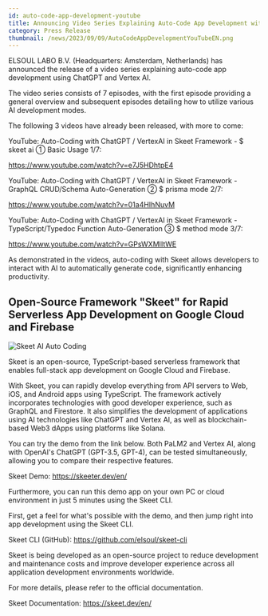 ```yaml
---
id: auto-code-app-development-youtube
title: Announcing Video Series Explaining Auto-Code App Development with ChatGPT / Vertex AI
category: Press Release
thumbnail: /news/2023/09/09/AutoCodeAppDevelopmentYouTubeEN.png
---
```


ELSOUL LABO B.V. (Headquarters: Amsterdam, Netherlands) has announced the
release of a video series explaining auto-code app development using ChatGPT and
Vertex AI.

The video series consists of 7 episodes, with the first episode providing a
general overview and subsequent episodes detailing how to utilize various AI
development modes.

The following 3 videos have already been released, with more to come:

YouTube: Auto-Coding with ChatGPT / VertexAI in Skeet Framework - $ skeet ai ①
Basic Usage 1/7:

https://www.youtube.com/watch?v=e7J5HDhtpE4

YouTube: Auto-Coding with ChatGPT / VertexAI in Skeet Framework - GraphQL
CRUD/Schema Auto-Generation ② $ prisma mode 2/7:

https://www.youtube.com/watch?v=01a4HIhNuvM

YouTube: Auto-Coding with ChatGPT / VertexAI in Skeet Framework -
TypeScript/Typedoc Function Auto-Generation ③ $ method mode 3/7:

https://www.youtube.com/watch?v=GPsWXMIItWE

As demonstrated in the videos, auto-coding with Skeet allows developers to
interact with AI to automatically generate code, significantly enhancing
productivity.

## Open-Source Framework "Skeet" for Rapid Serverless App Development on Google Cloud and Firebase

![Skeet AI Auto Coding](/news/2023/09/09/SkeetAIAutoCoding.jpg)

Skeet is an open-source, TypeScript-based serverless framework that enables
full-stack app development on Google Cloud and Firebase.

With Skeet, you can rapidly develop everything from API servers to Web, iOS, and
Android apps using TypeScript. The framework actively incorporates technologies
with good developer experience, such as GraphQL and Firestore. It also
simplifies the development of applications using AI technologies like ChatGPT
and Vertex AI, as well as blockchain-based Web3 dApps using platforms like
Solana.

You can try the demo from the link below. Both PaLM2 and Vertex AI, along with
OpenAI's ChatGPT (GPT-3.5, GPT-4), can be tested simultaneously, allowing you to
compare their respective features.

Skeet Demo: https://skeeter.dev/en/

Furthermore, you can run this demo app on your own PC or cloud environment in
just 5 minutes using the Skeet CLI.

First, get a feel for what's possible with the demo, and then jump right into
app development using the Skeet CLI.

Skeet CLI (GitHub): https://github.com/elsoul/skeet-cli

Skeet is being developed as an open-source project to reduce development and
maintenance costs and improve developer experience across all application
development environments worldwide.

For more details, please refer to the official documentation.

Skeet Documentation: https://skeet.dev/en/
